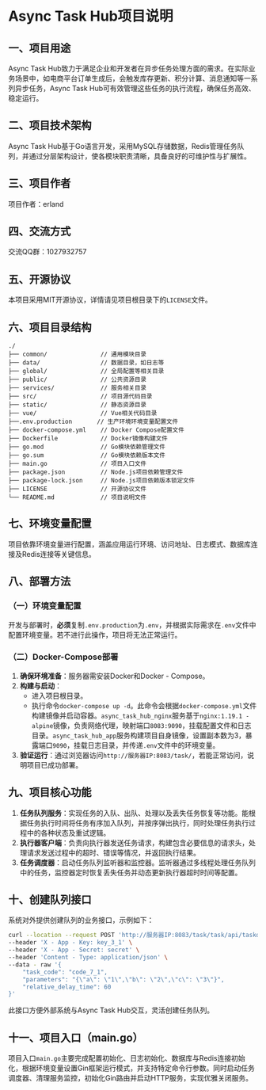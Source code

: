 # Async Task Hub项目说明

## 一、项目用途
Async Task Hub致力于满足企业和开发者在异步任务处理方面的需求。在实际业务场景中，如电商平台订单生成后，会触发库存更新、积分计算、消息通知等一系列异步任务，Async Task Hub可有效管理这些任务的执行流程，确保任务高效、稳定运行。

## 二、项目技术架构
Async Task Hub基于Go语言开发，采用MySQL存储数据，Redis管理任务队列，并通过分层架构设计，使各模块职责清晰，具备良好的可维护性与扩展性。

## 三、项目作者
项目作者：erland

## 四、交流方式
交流QQ群：1027932757

## 五、开源协议
本项目采用MIT开源协议，详情请见项目根目录下的`LICENSE`文件。

## 六、项目目录结构
```
./
├── common/               // 通用模块目录
├── data/                 // 数据目录，如日志等
├── global/               // 全局配置等相关目录
├── public/               // 公共资源目录
├── services/             // 服务相关目录
├── src/                  // 项目源代码目录
├── static/               // 静态资源目录
├── vue/                  // Vue相关代码目录
├──.env.production       // 生产环境环境变量配置文件
├── docker-compose.yml    // Docker Compose配置文件
├── Dockerfile            // Docker镜像构建文件
├── go.mod                // Go模块依赖管理文件
├── go.sum                // Go模块依赖版本文件
├── main.go               // 项目入口文件
├── package.json          // Node.js项目依赖管理文件
├── package-lock.json     // Node.js项目依赖版本锁定文件
├── LICENSE               // 开源协议文件
└── README.md             // 项目说明文件
```

## 七、环境变量配置
项目依靠环境变量进行配置，涵盖应用运行环境、访问地址、日志模式、数据库连接及Redis连接等关键信息。

## 八、部署方法
### （一）环境变量配置
开发与部署时，**必须**复制`.env.production`为`.env`，并根据实际需求在`.env`文件中配置环境变量。若不进行此操作，项目将无法正常运行。

### （二）Docker-Compose部署
1. **确保环境准备**：服务器需安装Docker和Docker - Compose。
2. **构建与启动**：
   - 进入项目根目录。
   - 执行命令`docker-compose up -d`。此命令会根据`docker-compose.yml`文件构建镜像并启动容器。`async_task_hub_nginx`服务基于`nginx:1.19.1 - alpine`镜像，负责网络代理，映射端口`8083:9090`，挂载配置文件和日志目录。`async_task_hub_app`服务构建项目自身镜像，设置副本数为3，暴露端口`9090`，挂载日志目录，并传递`.env`文件中的环境变量。
3. **验证运行**：通过浏览器访问`http://服务器IP:8083/task/`，若能正常访问，说明项目已成功部署。

## 九、项目核心功能
1. **任务队列服务**：实现任务的入队、出队、处理以及丢失任务恢复等功能。能根据任务执行时间将任务有序加入队列，并按序弹出执行，同时处理任务执行过程中的各种状态及重试逻辑。
2. **执行器客户端**：负责向执行器发送任务请求，构建包含必要信息的请求头，处理请求发送过程中的超时、错误等情况，并返回执行结果。
3. **任务调度器**：启动任务队列监听器和监控器。监听器通过多线程处理任务队列中的任务，监控器定时恢复丢失任务并动态更新执行器超时时间等配置。

## 十、创建队列接口
系统对外提供创建队列的业务接口，示例如下：
```bash
curl --location --request POST 'http://服务器IP:8083/task/task/api/taskqueue/create' \
--header 'X - App - Key: key_3_1' \
--header 'X - App - Secret: secret' \
--header 'Content - Type: application/json' \
--data - raw '{
    "task_code": "code_7_1",
    "parameters": "{\"a\": \"1\",\"b\": \"2\",\"c\": \"3\"}",
    "relative_delay_time": 60
}'
```
此接口方便外部系统与Async Task Hub交互，灵活创建任务队列。

## 十一、项目入口（main.go）
项目入口`main.go`主要完成配置初始化、日志初始化、数据库与Redis连接初始化，根据环境变量设置Gin框架运行模式，并支持特定命令行参数。同时启动任务调度器、清理服务监控，初始化Gin路由并启动HTTP服务，实现优雅关闭服务。 